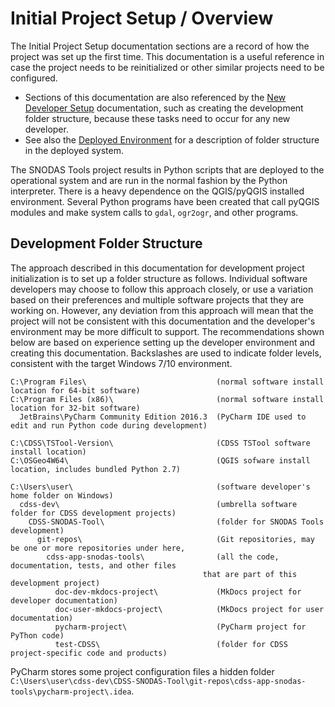 # Initial Project Setup / Overview

The Initial Project Setup documentation sections are a record of how the project was set up the first time.
This documentation is a useful reference in case the project needs to be reinitialized or other similar projects need to be configured.

* Sections of this documentation are also referenced by the [New Developer Setup](../dev-new/overview/) documentation,
such as creating the development folder structure, because these tasks need to occur for any new developer.
* See also the [Deployed Environment](../deployed-env/overview/) for a description of folder structure in the deployed system.

The SNODAS Tools project results in Python scripts that are deployed to the operational system
and are run in the normal fashion by the Python interpreter.
There is a heavy dependence on the QGIS/pyQGIS installed environment.
Several Python programs have been created that call pyQGIS modules and make system calls to `gdal`, `ogr2ogr`, and other programs.

## Development Folder Structure

The approach described in this documentation for development project initialization is to set up a folder structure as follows.
Individual software developers may choose to follow this approach closely, or use a variation based on their preferences
and multiple software projects that they are working on.
However, any deviation from this approach will mean that the project will not be consistent with this documentation
and the developer's environment may be more difficult to support.
The recommendations shown below are based on experience setting up the developer environment and creating this documentation.
Backslashes are used to indicate folder levels, consistent with the target Windows 7/10 environment.

```text
C:\Program Files\                             (normal software install location for 64-bit software)
C:\Program Files (x86)\                       (normal software install location for 32-bit software)
  JetBrains\PyCharm Community Edition 2016.3  (PyCharm IDE used to edit and run Python code during development)

C:\CDSS\TSTool-Version\                       (CDSS TSTool software install location)
C:\OSGeo4W64\                                 (QGIS sofware install location, includes bundled Python 2.7)

C:\Users\user\                                (software developer's home folder on Windows)
  cdss-dev\                                   (umbrella software folder for CDSS development projects)
    CDSS-SNODAS-Tool\                         (folder for SNODAS Tools development)
      git-repos\                              (Git repositories, may be one or more repositories under here,
        cdss-app-snodas-tools\                (all the code, documentation, tests, and other files
	                                       that are part of this development project)
          doc-dev-mkdocs-project\             (MkDocs project for developer documentation)
          doc-user-mkdocs-project\            (MkDocs project for user documentation)
          pycharm-project\                    (PyCharm project for PyThon code)
		  test-CDSS\						  (folder for CDSS project-specific code and products)
```

PyCharm stores some project configuration files a hidden folder
`C:\Users\user\cdss-dev\CDSS-SNODAS-Tool\git-repos\cdss-app-snodas-tools\pycharm-project\.idea`.

